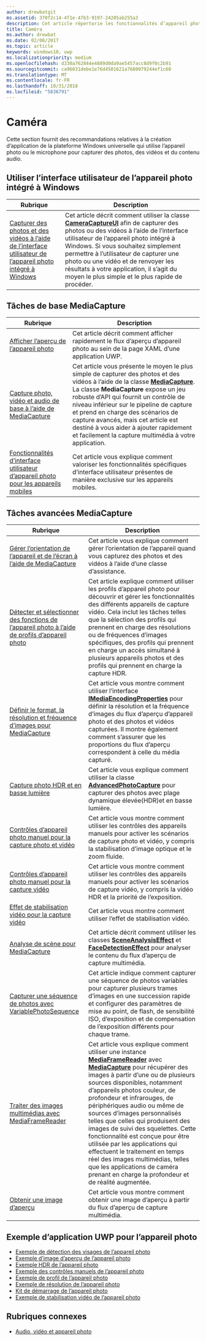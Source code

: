 ```yaml
---
author: drewbatgit
ms.assetid: 370f2c14-4f1e-47b3-9197-24205ab255a3
description: Cet article répertorie les fonctionnalités d’appareil photo disponibles pour les applications UWP et renvoie vers les articles de procédures décrivant leur utilisation.
title: Caméra
ms.author: drewbat
ms.date: 02/08/2017
ms.topic: article
keywords: windows10, uwp
ms.localizationpriority: medium
ms.openlocfilehash: d330a762844e4889d0da9ae5457acc8d9f0c2b91
ms.sourcegitcommit: ca96031debe1e76d4501621a7680079244ef1c60
ms.translationtype: MT
ms.contentlocale: fr-FR
ms.lasthandoff: 10/31/2018
ms.locfileid: "5836791"
---
```

# <a name="camera"></a>Caméra

Cette section fournit des recommandations relatives à la création d’application de la plateforme Windows universelle qui utilise l’appareil photo ou le microphone pour capturer des photos, des vidéos et du contenu audio.

## <a name="use-the-windows-built-in-camera-ui"></a>Utiliser l’interface utilisateur de l’appareil photo intégré à Windows

| Rubrique | Description |
|---------------------------------------------------------------------------------------------------|------------------------------------------------------------------------------------------------------------------------------------------------------------------------------------------------------------------------------------------------------------------------------------------------|
| [Capturer des photos et des vidéos à l’aide de l’interface utilisateur de l’appareil photo intégré à Windows](capture-photos-and-video-with-cameracaptureui.md) | Cet article décrit comment utiliser la classe [**CameraCaptureUI**](https://msdn.microsoft.com/library/windows/apps/Windows.Media.Capture.CameraCaptureUI) afin de capturer des photos ou des vidéos à l’aide de l’interface utilisateur de l’appareil photo intégré à Windows. Si vous souhaitez simplement permettre à l’utilisateur de capturer une photo ou une vidéo et de renvoyer les résultats à votre application, il s’agit du moyen le plus simple et le plus rapide de procéder.  |

## <a name="basic-mediacapture-tasks"></a>Tâches de base MediaCapture

| Rubrique | Description |
|---------------------------------------------------------------------------------------------------|------------------------------------------------------------------------------------------------------------------------------------------------------------------------------------------------------------------------------------------------------------------------------------------------|
| [Afficher l’aperçu de l’appareil photo](simple-camera-preview-access.md) | Cet article décrit comment afficher rapidement le flux d’aperçu d’appareil photo au sein de la page XAML d’une application UWP. |
| [Capture photo, vidéo et audio de base à l’aide de MediaCapture](basic-photo-video-and-audio-capture-with-MediaCapture.md) | Cet article vous présente le moyen le plus simple de capturer des photos et des vidéos à l’aide de la classe [**MediaCapture**](https://msdn.microsoft.com/library/windows/apps/Windows.Media.Capture.MediaCapture). La classe **MediaCapture** expose un jeu robuste d’API qui fournit un contrôle de niveau inférieur sur le pipeline de capture et prend en charge des scénarios de capture avancés, mais cet article est destiné à vous aider à ajouter rapidement et facilement la capture multimédia à votre application. |
| [Fonctionnalités d’interface utilisateur d’appareil photo pour les appareils mobiles](camera-ui-features-for-mobile-devices.md) | Cet article vous explique comment valoriser les fonctionnalités spécifiques d’interface utilisateur présentes de manière exclusive sur les appareils mobiles.  |
                                                                                                               
## <a name="advanced-mediacapture-tasks"></a>Tâches avancées MediaCapture   
                                                                                                               
| Rubrique                                                                                             | Description                                                                                                                                                                                                                                                                                    |
|---------------------------------------------------------------------------------------------------|------------------------------------------------------------------------------------------------------------------------------------------------------------------------------------------------------------------------------------------------------------------------------------------------|
| [Gérer l’orientation de l’appareil et de l’écran à l’aide de MediaCapture](handle-device-orientation-with-mediacapture.md) | Cet article vous explique comment gérer l’orientation de l’appareil quand vous capturez des photos et des vidéos à l’aide d’une classe d’assistance. | 
| [Détecter et sélectionner des fonctions de l’appareil photo à l’aide de profils d’appareil photo](camera-profiles.md) | Cet article explique comment utiliser les profils d’appareil photo pour découvrir et gérer les fonctionnalités des différents appareils de capture vidéo. Cela inclut les tâches telles que la sélection des profils qui prennent en charge des résolutions ou de fréquences d’images spécifiques, des profils qui prennent en charge un accès simultané à plusieurs appareils photos et des profils qui prennent en charge la capture HDR. |
| [Définir le format, la résolution et fréquence d’images pour MediaCapture](set-media-encoding-properties.md) | Cet article vous montre comment utiliser l’interface [**IMediaEncodingProperties**](https://msdn.microsoft.com/library/windows/apps/hh701011) pour définir la résolution et la fréquence d’images du flux d’aperçu d’appareil photo et des photos et vidéos capturées. Il montre également comment s’assurer que les proportions du flux d’aperçu correspondent à celle du média capturé. |
| [Capture photo HDR et en basse lumière](high-dynamic-range-hdr-photo-capture.md) | Cet article vous explique comment utiliser la classe [**AdvancedPhotoCapture**](https://msdn.microsoft.com/library/windows/apps/Windows.Media.Capture.AdvancedPhotoCapture) pour capturer des photos avec plage dynamique élevée(HDR)et en basse lumière. |
| [Contrôles d’appareil photo manuel pour la capture photo et vidéo](capture-device-controls-for-photo-and-video-capture.md) | Cet article vous montre comment utiliser les contrôles des appareils manuels pour activer les scénarios de capture photo et vidéo, y compris la stabilisation d’image optique et le zoom fluide. |
| [Contrôles d’appareil photo manuel pour la capture vidéo](capture-device-controls-for-video-capture.md) | Cet article vous montre comment utiliser les contrôles des appareils manuels pour activer les scénarios de capture vidéo, y compris la vidéo HDR et la priorité de l’exposition.  |
| [Effet de stabilisation vidéo pour la capture vidéo](effects-for-video-capture.md) | Cet article vous montre comment utiliser l’effet de stabilisation vidéo.  |
| [Analyse de scène pour MediaCapture](scene-analysis-for-media-capture.md) | Cet article décrit comment utiliser les classes [**SceneAnalysisEffect**](https://msdn.microsoft.com/library/windows/apps/Windows.Media.Core.SceneAnalysisEffect) et [**FaceDetectionEffect**](https://msdn.microsoft.com/library/windows/apps/Windows.Media.Core.FaceDetectionEffect) pour analyser le contenu du flux d’aperçu de capture multimédia.  |
| [Capturer une séquence de photos avec VariablePhotoSequence](variable-photo-sequence.md) | Cet article indique comment capturer une séquence de photos variables pour capturer plusieurs trames d’images en une succession rapide et configurer des paramètres de mise au point, de flash, de sensibilité ISO, d’exposition et de compensation de l’exposition différents pour chaque trame.  |
| [Traiter des images multimédias avec MediaFrameReader](process-media-frames-with-mediaframereader.md) | Cet article vous explique comment utiliser une instance [**MediaFrameReader**](https://msdn.microsoft.com/library/windows/apps/Windows.Media.Capture.Frames.MediaFrameReader) avec [**MediaCapture**](https://msdn.microsoft.com/library/windows/apps/Windows.Media.Capture.MediaCapture) pour récupérer des images à partir d’une ou de plusieurs sources disponibles, notamment d’appareils photos couleur, de profondeur et infrarouges, de périphériques audio ou même de sources d’images personnalisés telles que celles qui produisent des images de suivi des squelettes. Cette fonctionnalité est conçue pour être utilisée par les applications qui effectuent le traitement en temps réel des images multimédias, telles que les applications de caméra prenant en charge la profondeur et de réalité augmentée.  |
| [Obtenir une image d’aperçu](get-a-preview-frame.md) | Cet article vous montre comment obtenir une image d’aperçu à partir du flux d’aperçu de capture multimédia.  |                                                                                                   


## <a name="uwp-app-samples-for-camera"></a>Exemple d’application UWP pour l’appareil photo

* [Exemple de détection des visages de l’appareil photo](http://go.microsoft.com/fwlink/p/?LinkID=619486&clcid=0x409)
* [Exemple d’image d’aperçu de l’appareil photo](http://go.microsoft.com/fwlink/p/?LinkID=620516&clcid=0x409)
* [Exemple HDR de l’appareil photo](http://go.microsoft.com/fwlink/p/?LinkID=620517&clcid=0x409)
* [Exemple des contrôles manuels de l’appareil photo](http://go.microsoft.com/fwlink/p/?LinkID=627611&clcid=0x409)
* [Exemple de profil de l’appareil photo](http://go.microsoft.com/fwlink/p/?LinkID=620518&clcid=0x409)
* [Exemple de résolution de l’appareil photo](http://go.microsoft.com/fwlink/p/?LinkID=624252&clcid=0x409)
* [Kit de démarrage de l’appareil photo](http://go.microsoft.com/fwlink/p/?LinkID=619479&clcid=0x409)
* [Exemple de stabilisation vidéo de l’appareil photo](http://go.microsoft.com/fwlink/p/?LinkID=620519&clcid=0x409)

## <a name="related-topics"></a>Rubriques connexes

* [Audio, vidéo et appareil photo](index.md)
 

 




